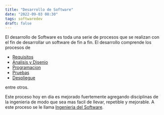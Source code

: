 ```yaml
---
title: "Desarrollo de Software"
date: "2022-09-03 08:30"
tags: softwaredev
draft: false
---
```

El desarrollo de Software es toda una serie de procesos que se realizan con el fin de desarrollar un software de fin a fin. El desarrollo comprende los procesos de
- [Requisitos](Requisitos.md)
- [Analisis y Disenio](notes/Analisis%20y%20Disenio.md)
- [Programacion](Programacion.md)
- [Pruebas](Pruebas.md)
- [Despliegue](Despliegue.md)

entre otros.

Este proceso hoy en dia es mejorado fuertemente agregando disciplinas de la ingenieria de modo que sea mas facil de llevar, repetible y mejorable. A este proceso se le llama [Ingenieria del Software](Ingenieria%20del%20Software.md).
